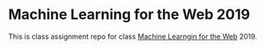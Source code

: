 # Machine Learning for the Web 2019

This is class assignment repo for class [Machine Learngin for the Web](https://github.com/yining1023/machine-learning-for-the-web) 2019.
